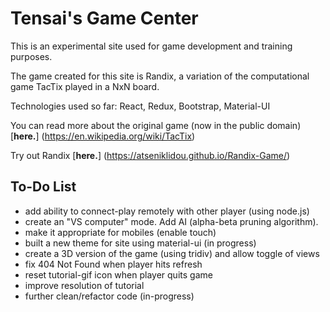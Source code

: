 # Tensai's Game Center

This is an experimental site used for game development and training purposes.

The game created for this site is Randix, a variation of the computational game TacTix played in a NxN board.

Technologies used so far: React, Redux, Bootstrap, Material-UI

You can read more about the original game (now in the public domain) [**here.**] (https://en.wikipedia.org/wiki/TacTix)

Try out Randix [**here.**] (https://atseniklidou.github.io/Randix-Game/)

## To-Do List
- add ability to connect-play remotely with other player (using node.js)
- create an "VS computer" mode. Add AI (alpha-beta pruning algorithm).
- make it appropriate for mobiles (enable touch)
- built a new theme for site using material-ui (in progress)
- create a 3D version of the game (using tridiv) and allow toggle of views
- fix 404 Not Found when player hits refresh
- reset tutorial-gif icon when player quits game
- improve resolution of tutorial
- further clean/refactor code (in-progress)



